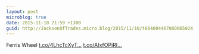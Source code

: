```yaml
---
layout: post
microblog: true
date: 2015-11-10 21:59 +1300
guid: http://JacksonOfTrades.micro.blog/2015/11/10/t664004467080065024.html
---
```

Ferris Wheel [t.co/4LhcTcXyT...](https://t.co/4LhcTcXyTS) [t.co/AIxfOPjRI...](https://t.co/AIxfOPjRIO)
